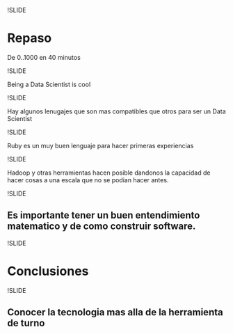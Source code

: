 !SLIDE
<!-- repaso de todo lo visto,
como seguir ahora? que mas estudiar etc
literatura
conclusiones personales, preferencias personales
pregutnas -->
# Repaso
De 0..1000 en 40 minutos

!SLIDE

Being a Data Scientist is cool

!SLIDE

Hay algunos lenugajes que son mas compatibles que otros para ser un Data
Scientist

!SLIDE

Ruby es un muy buen lenguaje para hacer primeras experiencias

!SLIDE

Hadoop y otras herramientas hacen posible dandonos la capacidad de
hacer cosas a una escala que no se podian hacer antes.

!SLIDE

## Es importante tener un buen entendimiento matematico y  de como construir software.

!SLIDE

# Conclusiones

!SLIDE

## Conocer la tecnologia mas alla de la herramienta de turno

<!--
  Deuda de Ruby con la comunidad cientifica
  Un uso practico seria por ejemplo secuenciacion genetica.
  Conocer la tecnologia mas alla de la herramienta de turno.
  Buscar tu Weapon of Choice
-->
